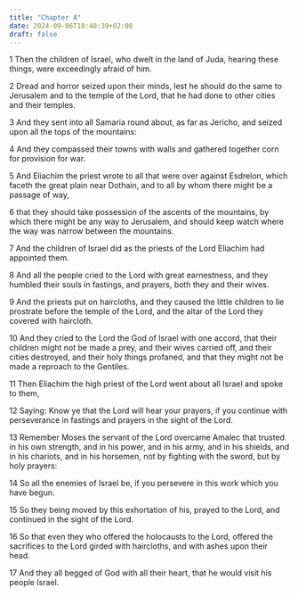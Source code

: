 ```yaml
---
title: "Chapter 4"
date: 2024-09-06T18:40:39+02:00
draft: false
---
```




1 Then the children of Israel, who dwelt in the land of Juda, hearing these things, were exceedingly afraid of him.

2 Dread and horror seized upon their minds, lest he should do the same to Jerusalem and to the temple of the Lord, that he had done to other cities and their temples.

3 And they sent into all Samaria round about, as far as Jericho, and seized upon all the tops of the mountains:

4 And they compassed their towns with walls and gathered together corn for provision for war.

5 And Eliachim the priest wrote to all that were over against Esdrelon, which faceth the great plain near Dothain, and to all by whom there might be a passage of way,

6 that they should take possession of the ascents of the mountains, by which there might be any way to Jerusalem, and should keep watch where the way was narrow between the mountains.

7 And the children of Israel did as the priests of the Lord Eliachim had appointed them.

8 And all the people cried to the Lord with great earnestness, and they humbled their souls in fastings, and prayers, both they and their wives.

9 And the priests put on haircloths, and they caused the little children to lie prostrate before the temple of the Lord, and the altar of the Lord they covered with haircloth.

10 And they cried to the Lord the God of Israel with one accord, that their children might not be made a prey, and their wives carried off, and their cities destroyed, and their holy things profaned, and that they might not be made a reproach to the Gentiles.

11 Then Eliachim the high priest of the Lord went about all Israel and spoke to them,

12 Saying: Know ye that the Lord will hear your prayers, if you continue with perseverance in fastings and prayers in the sight of the Lord.

13 Remember Moses the servant of the Lord overcame Amalec that trusted in his own strength, and in his power, and in his army, and in his shields, and in his chariots, and in his horsemen, not by fighting with the sword, but by holy prayers:

14 So all the enemies of Israel be, if you persevere in this work which you have begun.

15 So they being moved by this exhortation of his, prayed to the Lord, and continued in the sight of the Lord.

16 So that even they who offered the holocausts to the Lord, offered the sacrifices to the Lord girded with haircloths, and with ashes upon their head.

17 And they all begged of God with all their heart, that he would visit his people Israel.

